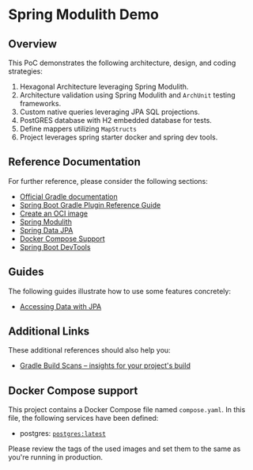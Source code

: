 # Spring Modulith Demo

## Overview

This PoC demonstrates the following architecture, design, and coding strategies:

1. Hexagonal Architecture leveraging Spring Modulith.
1. Architecture validation using Spring Modulith and `ArchUnit` testing frameworks.
1. Custom native queries leveraging JPA SQL projections.
1. PostGRES database with H2 embedded database for tests.
1. Define mappers utilizing `MapStructs`
1. Project leverages spring starter docker and spring dev tools.

## Reference Documentation
For further reference, please consider the following sections:

* [Official Gradle documentation](https://docs.gradle.org)
* [Spring Boot Gradle Plugin Reference Guide](https://docs.spring.io/spring-boot/3.3.2/gradle-plugin)
* [Create an OCI image](https://docs.spring.io/spring-boot/3.3.2/gradle-plugin/packaging-oci-image.html)
* [Spring Modulith](https://docs.spring.io/spring-modulith/reference/)
* [Spring Data JPA](https://docs.spring.io/spring-boot/docs/3.3.2/reference/htmlsingle/index.html#data.sql.jpa-and-spring-data)
* [Docker Compose Support](https://docs.spring.io/spring-boot/docs/3.3.2/reference/htmlsingle/index.html#features.docker-compose)
* [Spring Boot DevTools](https://docs.spring.io/spring-boot/docs/3.3.2/reference/htmlsingle/index.html#using.devtools)

## Guides
The following guides illustrate how to use some features concretely:

* [Accessing Data with JPA](https://spring.io/guides/gs/accessing-data-jpa/)

## Additional Links
These additional references should also help you:

* [Gradle Build Scans – insights for your project's build](https://scans.gradle.com#gradle)

## Docker Compose support
This project contains a Docker Compose file named `compose.yaml`.
In this file, the following services have been defined:

* postgres: [`postgres:latest`](https://hub.docker.com/_/postgres)

Please review the tags of the used images and set them to the same as you're running in production.

